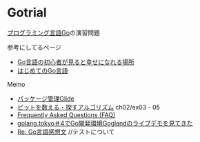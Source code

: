 # Gotrial
[プログラミング言語Go](https://www.amazon.co.jp/プログラミング言語Go-ADDISON-WESLEY-PROFESSIONAL-COMPUTING-Donovan/dp/4621300253/ref=sr_1_1?ie=UTF8&qid=1490101535&sr=8-1&keywords=プログラミング言語Go)の演習問題

参考にしてるページ
- [Go言語の初心者が見ると幸せになれる場所](http://qiita.com/tenntenn/items/0e33a4959250d1a55045)
- [はじめてのGo言語](http://cuto.unirita.co.jp/gostudy/)

Memo
- [パッケージ管理Glide](http://qiita.com/tienlen/items/8e192e68d6b18bec3b4a)
- [ビットを数える・探すアルゴリズム](http://www.nminoru.jp/~nminoru/programming/bitcount.html) ch02/ex03 - 05
- [Frequently Asked Questions (FAQ)](https://golang.org/doc/faq#conversions)
- [golang.tokyo＃4でGo開発環境Goglandのライブデモを見てきた](http://tech.mercari.com/entry/2017/03/23/124437)
- [Re: Go言語感想文](http://mattn.kaoriya.net)  //テストについて